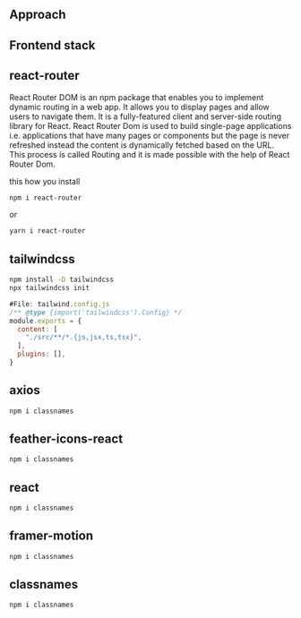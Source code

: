 ## Approach


## Frontend stack

## react-router
React Router DOM is an npm package that enables you to implement dynamic routing in a web app. It allows you to display pages and allow users to navigate them. It is a fully-featured client and server-side routing library for React. React Router Dom is used to build single-page applications i.e. applications that have many pages or components but the page is never refreshed instead the content is dynamically fetched based on the URL. This process is called Routing and it is made possible with the help of React Router Dom.

this how you install
```bash
npm i react-router
```
or
```bash
yarn i react-router
```

## tailwindcss

```bash
npm install -D tailwindcss
npx tailwindcss init
```

````javascript
#File: tailwind.config.js
/** @type {import('tailwindcss').Config} */
module.exports = {
  content: [
    "./src/**/*.{js,jsx,ts,tsx}",
  ],
  plugins: [],
}


````

## axios

```bash
npm i classnames
```

## feather-icons-react

```bash
npm i classnames
```

## react

```bash
npm i classnames
```

## framer-motion

```bash
npm i classnames
```

## classnames

```bash
npm i classnames
```